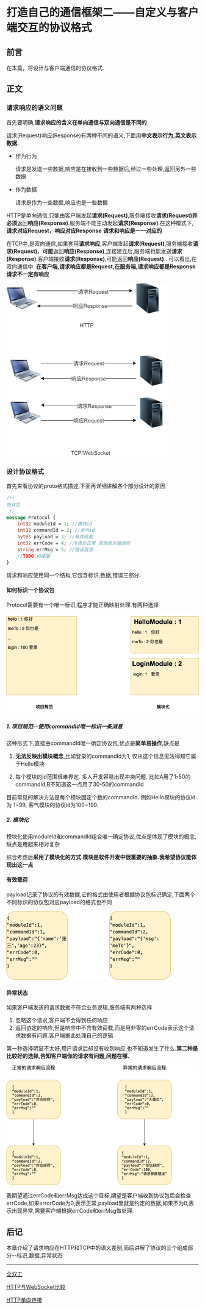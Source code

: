 # 打造自己的通信框架二——自定义与客户端交互的协议格式

## 前言

在本篇，将设计与客户端通信的协议格式.

## 正文

### 请求响应的语义问题

首先要明确,**请求响应的含义在单向通信与双向通信是不同的** 

请求(Request)响应(Response)有两种不同的语义,下面用**中文表示行为,英文表示数据.**

* 作为行为

  请求是发送一些数据,响应是在接收到一些数据后,经过一些处理,返回另外一些数据

* 作为数据

  请求是作为一些数据,响应也是一些数据

HTTP是单向通信,只能由客户端发起**请求(Request)**,服务端接收**请求(Request)**并**必须**返回**响应(Response)**.服务端不能主动发起**请求(Response)**.在这种模式下,**请求对应Request，响应对应Response**  **请求和响应是一一对应的**

在TCP中,是双向通信,如果套用**请求响应**,客户端发起**请求(Request)**,服务端接收**请求(Request)**，**可能**返回**响应(Response)**,连接建立后,服务端也能发送**请求(Response)**.客户端接收**请求(Response)**,可能返回**响应(Request)** . 可以看出,在双向通信中. **在客户端,请求响应都是Request,在服务端,请求响应都是Response** **请求不一定有响应**

![](img/通信协议-cs.png)



### 设计协议格式



首先来看协议的proto格式描述,下面再详细讲解各个部分设计的原因

```protobuf
/**
协议包
 */
message Protocol {
    int32 moduleId = 1; //模块id
    int32 commandId = 2; //命令id
    bytes payload = 3; //有效荷载
    int32 errCode = 4; //0表示正常 其他表示错误码
    string errMsg = 5; //错误信息
    //TODO 待拓展
}
```

请求和响应使用同一个结构,它包含标识,数据,错误三部分.

#### 如何标识一个协议包

Protocol需要有一个唯一标识,程序才能正确映射处理.有两种选择



![](img/协议格式.png)

##### 1. 项目规范--使用commandId唯一标识一条消息

这种形式下,直接由commandId唯一确定协议包,优点是**简单易操作**,缺点是

1. **无法反映出模块概念**,比如登录的commandId为1, 仅从这个信息无法得知它属于Hello模块

2. 每个模块的id范围很难界定. 多人开发容易出现冲突问题. 比如A用了1-50的commandId,B不知道这一点用了30-50的commandId

目前常见的解决方法是每个模块固定个数的commandId. 例如Hello模块的协议id为 1~99, 客气模块的协议id为100~199.

##### 2. 模块化

模块化使用moduleId和commandId组合唯一确定协议,优点是体现了模块的概念,缺点是用起来相对复杂



综合考虑后**采用了模块化的方式**.**模块是软件开发中很重要的抽象.我希望协议能体现出这一点**

#### 有效载荷

payload记录了协议的有效数据,它的格式由使用者根据协议包标识确定,下面两个不同标识的协议包对应payload的格式也不同

![](img/协议payload.png)

#### 异常状态

如果客户端发送的请求数据不符合业务逻辑,服务端有两种选择

1. 忽略这个请求,客户端不会得到任何响应
2. 返回协定的响应,但是响应中不含有效荷载,而是用非零的errCode表示这个请求数据有问题.客户端据此处理自己的逻辑

第一种选择明显不太好,用户请求后却没有收到响应,也不知道发生了什么.**第二种是比较好的选择,告知客户端你的请求有问题,问题在哪.**



![](img/协议状态.png)



我期望通过errCode和errMsg达成这个目标,期望是客户端收到协议包后会检查errCode,如果errorCode为0,表示正常,payload里就是约定的数据,如果不为0,表示出现异常,需要客户端根据errCode和errMsg做处理.

## 后记

本章介绍了请求响应在HTTP和TCP中的语义差别,而后讲解了协议的三个组成部分--标识,数据,异常状态




---

[全双工](https://steemit.com/tcp/@cifer/tcp)

[HTTP与WebSocket比较](https://blog.csdn.net/CoderTnT/article/details/81104970 )

[HTTP单向连接](https://blog.csdn.net/cyb519/article/details/79046833)

